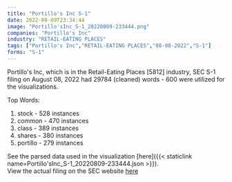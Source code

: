 ```yaml
---
title: "Portillo's Inc S-1"
date: 2022-08-09T23:34:44
image: "Portillo'sInc_S-1_20220809-233444.png"
companies: "Portillo's Inc"
industry: "RETAIL-EATING PLACES"
tags: ["Portillo's Inc","RETAIL-EATING PLACES","08-08-2022","S-1"]
forms: "S-1"
---
```

Portillo's Inc, which is in the Retail-Eating Places [5812] industry, SEC S-1 filing on August 08, 2022 had 29784 (cleaned) words - 600 were utilized for the visualizations.

Top Words:
1. stock - 528 instances
2. common - 470 instances
3. class - 389 instances
4. shares - 380 instances
5. portillo - 279 instances


See the parsed data used in the visualization [here]({{< staticlink name=Portillo'sInc_S-1_20220809-233444.json >}}).  
View the actual filing on the SEC website [here](https://www.sec.gov/Archives/edgar/data/1871509/0001193125-22-214895.txt)